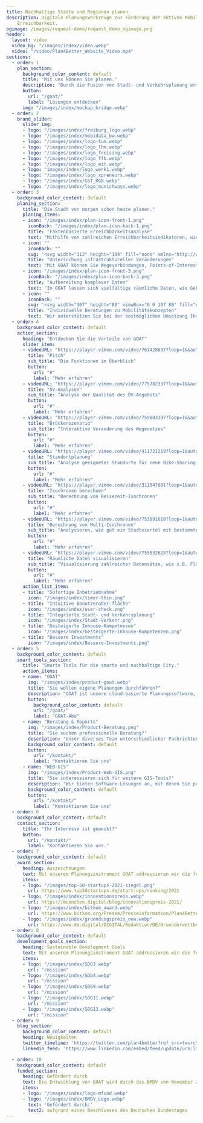 ```yaml
---
title: Nachhaltige Städte und Regionen planen
description: Digitale Planungswerkzeuge zur Förderung der aktiven Mobilität und lokalen
    Erreichbarkeit.
ogimage: /images/request-demo/request_demo_ogimage.png
header:
  layout: video
  video_bg: "/images/index/video.webp"
  video: "/video/Plan4Better_Website_Video.mp4"
sections:
  - order: 1
    plan_section:
      background_color_content: default
      title: "Mit uns können Sie planen."
      description: "Durch die Fusion von Stadt- und Verkehrsplanung ermöglichen wir die Entwicklung lebenswerter Räume und nachhaltiger Mobilität."
      button:
        url: "/goat/"
        label: "Lösungen entdecken"
      img: "/images/index/mockup_bridge.webp"
  - order: 2
    brand_slider:
      slider_img:
      - logo: "/images/index/freiburg_logo.webp"
      - logo: "/images/index/mobidata_bw.webp"
      - logo: "/images/index/logo-tum.webp"
      - logo: "/images/index/logo_lhm.webp"
      - logo: "/images/index/logo_freising.webp"
      - logo: "/images/index/logo_ffb.webp"
      - logo: "/images/index/logo_eit.webp"
      - logo: "images/index/logo_werk1.webp"
      - logo: "/images/index/logo_xpreneurs.webp"
      - logo: "/images/index/GST_RGB.webp"
      - logo: "/images/index/logo_munichways.webp"
  - order: 3
    background_color_content: default
    planing_section:
      title: "Die Stadt von morgen schon heute planen."
      planing_items:
      - icon: "/images/index/plan-icon-front-1.png"
        iconBack: "/images/index/plan-icon-back-1.png"
        title: "Faktenbasierte Erreichbarkeitsanalyse"
        text: "Mithilfe von zahlreichen Erreichbarkeitsindikatoren, wie Isochronen und Heatmaps, können Sie mit GOAT, nutzerfreundlich und schnell, den Ist-Zustand analysieren und anhand von Szenarien passende Maßnahmen entwickeln."
      - icon: ""
        iconBack: ""
        svg: '<svg width="112" height="104" fill="none" xmlns="http://www.w3.org/2000/svg"><g opacity=".9"><path d="M48.7 41a6 6 0 0 1-5.2-2.8l-7.9-12.7a6 6 0 0 1 0-6.3l7.6-12.8c1-1.8 3-3 5.1-3l14.5-.2c2 0 4 1.1 5.1 2.9l8 12.7a6 6 0 0 1 0 6.2L68.3 38a6 6 0 0 1-5 3l-14.6.1Z" fill="#5FEDB9"/><g clip-path="url(#a)"><path d="M81.4 99.7a6 6 0 0 1-5.2-2.9l-7.9-12.7a6 6 0 0 1 0-6.2L75.8 65c1-1.8 3-3 5.1-3l14.5-.1c2 0 4 1 5.1 2.8l8 12.7a6 6 0 0 1 0 6.3L101 96.5a6 6 0 0 1-5 3l-14.6.2Z" fill="#139565"/></g><g opacity=".7" clip-path="url(#b)"><path d="M15.4 100.4a6 6 0 0 1-5.2-2.8L2.3 84.9a6 6 0 0 1 0-6.3l7.6-12.8c1-1.8 3-3 5.1-3l14.5-.2c2 0 4 1 5.1 2.9l8 12.7a6 6 0 0 1 0 6.2L35 97.3a6 6 0 0 1-5 3l-14.6.1Z" fill="#283648"/></g><g clip-path="url(#c)"><path d="M48.2 80a6 6 0 0 1-5.2-2.8l-8-12.7a6 6 0 0 1 0-6.3l7.6-12.8c1.1-1.8 3-3 5.2-3l14.5-.1c2 0 4 1 5.1 2.8l8 12.7a6 6 0 0 1 0 6.3l-7.6 12.8a6 6 0 0 1-5 3l-14.6.1Z" fill="#06CA82"/></g><g opacity=".7" clip-path="url(#d)"><path d="M82 60.6a6 6 0 0 1-5.2-2.8l-8-12.7a6 6 0 0 1 0-6.3L76.4 26c1-1.8 3-3 5.2-3L96 23c2 0 4 1 5 2.8l8 12.7a6 6 0 0 1 0 6.3l-7.5 12.8a6 6 0 0 1-5 3l-14.6.1Z" fill="#2BB381"/></g><g clip-path="url(#e)"><path d="M62 67.5c-3.4-4.2-11-14.3-11-20a12.5 12.5 0 1 1 25 0c0 5.7-7.6 15.8-11 20a2 2 0 0 1-3 0Zm1.5-15.8a4.2 4.2 0 1 0 0-8.4 4.2 4.2 0 0 0 0 8.4Z" fill="#283648"/></g></g><defs><clipPath id="a"><path fill="#fff" transform="rotate(179.3 54.8 51.3)" d="M0 0H43V43H0z"/></clipPath><clipPath id="b"><path fill="#fff" transform="rotate(179.3 21.8 51.5)" d="M0 0H43V43H0z"/></clipPath><clipPath id="c"><path fill="#fff" transform="rotate(179.3 38.2 41.4)" d="M0 0H43V43H0z"/></clipPath><clipPath id="d"><path fill="#fff" transform="rotate(179.3 55.2 31.8)" d="M0 0H43V43H0z"/></clipPath><clipPath id="e"><path fill="#fff" transform="translate(51 35)" d="M0 0H25V33.3H0z"/></clipPath></defs></svg>'
        title: "Untersuchung infrastruktureller Veränderungen"
        text: "Mit GOAT können Sie Wegeverbindungen, Points-of-Interests und Gebäude hinzufügen, verändern oder entfernen. Somit können Sie z.B. den besten Standort für neue Infrastruktur ermitteln."
      - icon: "/images/index/plan-icon-front-3.png"
        iconBack: "/images/index/plan-icon-back-3.png"
        title: "Aufbereitung komplexer Daten"
        text: "In GOAT lassen sich vielfältige räumliche Daten, wie Gebäude, Bevölkerungsdichten, Flächennutzung und Wegenetze visualisieren. Außerdem können Umwelt- und Emissionsdaten eingeblendet werden."
      - icon: ""
        iconBack: ""
        svg: '<svg width="107" height="80" viewBox="0 0 107 80" fill="none" xmlns="http://www.w3.org/2000/svg"><g opacity="0.8"><rect x="2" width="100" height="79" rx="23" fill="#33A078"/><g opacity="0.8"><path d="M64.9404 3.00907C67.4398 3.00907 69.8345 4.03131 71.6011 5.85173L87.2257 21.9481C88.9923 23.7675 89.9869 26.2337 89.9869 28.8077V46.1925C89.9869 48.7665 88.9923 51.2327 87.2257 53.052L71.6011 69.143C69.8345 70.9624 67.4398 71.9866 64.9404 71.9866H48.0595C45.5601 71.9866 43.1654 70.9624 41.3988 69.143L25.7676 53.052C24.0013 51.2327 23.0087 48.7665 23.0087 46.1925V28.8077C23.0087 26.2337 24.0013 23.7675 25.7676 21.9481L41.3988 5.85038C43.1654 4.03131 45.5601 3.00903 48.0595 3.00903L64.9404 3.00907ZM27.249 23.471C25.8749 24.886 25.1029 26.8132 25.1029 28.8077V46.1925C25.1029 48.187 25.8749 50.1141 27.249 51.5292L42.8775 67.6202C44.2515 69.0352 46.1228 69.8304 48.0595 69.8304H64.9404C66.8771 69.8304 68.7484 69.0352 70.1224 67.6202L85.747 51.5292C87.1211 50.1141 87.8931 48.187 87.8931 46.1925V28.8077C87.8931 26.8132 87.1211 24.886 85.747 23.471L70.1224 7.37592C68.7484 5.96089 66.8771 5.16577 64.9404 5.16577H48.0595C46.1228 5.16577 44.2515 5.96089 42.8775 7.37592L27.249 23.471Z" fill="#24FFAF" fill-opacity="0.97"/></g><path d="M67.169 14.0059C68.8477 14.0059 70.4561 14.6726 71.6426 15.8598L82.1367 26.3574C83.3233 27.544 83.9912 29.1524 83.9912 30.8311V42.169C83.9912 43.8477 83.3233 45.4561 82.1367 46.6426L71.6426 57.1367C70.4561 58.3233 68.8477 58.9912 67.169 58.9912H55.8311C54.1524 58.9912 52.544 58.3233 51.3574 57.1367L40.8589 46.6426C39.6725 45.4561 39.0059 43.8477 39.0059 42.169V30.8311C39.0059 29.1524 39.6725 27.544 40.8589 26.3574L51.3574 15.8589C52.544 14.6726 54.1524 14.0059 55.8311 14.0059L67.169 14.0059ZM41.8538 27.3506C40.931 28.2735 40.4124 29.5303 40.4124 30.8311V42.169C40.4124 43.4697 40.931 44.7266 41.8538 45.6494L52.3506 56.1436C53.2734 57.0664 54.5303 57.585 55.8311 57.585H67.169C68.4697 57.585 69.7266 57.0664 70.6494 56.1436L81.1436 45.6494C82.0664 44.7266 82.585 43.4697 82.585 42.169V30.8311C82.585 29.5303 82.0664 28.2735 81.1436 27.3506L70.6494 16.8538C69.7266 15.931 68.4697 15.4124 67.169 15.4124H55.8311C54.5303 15.4124 53.2734 15.931 52.3506 16.8538L41.8538 27.3506Z" fill="white"/><g clip-path="url(#clip0_394_267)"><ellipse opacity="0.9" cx="85.5" cy="60.5" rx="10.5" ry="9.5" fill="#06CA82"/><ellipse opacity="0.9" cx="85.5" cy="60.5" rx="10.5" ry="9.5" fill="#33A078"/><ellipse cx="85.5" cy="41.5" rx="10.5" ry="9.5" fill="#f7f7f7"/><path d="M97.5714 41.5714V43.1429C97.5714 50.0866 91.9437 55.7143 85 55.7143C78.0562 55.7143 72.4286 50.0866 72.4286 43.1429V41.5714C72.4286 34.6287 78.0562 29 85 29C91.9437 29 97.5714 34.6287 97.5714 41.5714ZM92.8571 43.1429V41.5714C92.8571 40.4518 92.6214 39.3911 92.1991 38.4286H92.0714C90.058 38.4286 88.2705 37.4857 87.1214 36.0184C85.7759 38.3962 83.2125 40 80.2857 40H77.3C77.2018 40.5107 77.1429 41.0312 77.1429 41.5714V43.1429C77.1429 47.4839 80.6589 51 85 51C89.3411 51 92.8571 47.4839 92.8571 43.1429ZM66.0171 79.2857C64.3504 79.2857 63 77.9304 63 76.2705C63 68.3545 68.8035 61.7937 76.3866 60.6152L80.2661 76.4473L83.5366 64.2786L80.2857 58.8571H89.7143L86.4634 64.2786L89.7339 76.4473L93.6134 60.6152C101.196 61.7937 107 68.3545 107 76.2705C107 77.9304 105.645 79.2857 103.985 79.2857H66.0171Z" fill="#283648"/></g><g clip-path="url(#clip1_394_267)"><ellipse cx="22.5" cy="42.5" rx="10.5" ry="9.5" fill="#f7f7f7"/><ellipse cx="31.5" cy="60.5" rx="10.5" ry="9.5" fill="#33A078"/><path d="M34.5714 41.5714V42.5634C34.5714 45.9813 35.8973 49.183 38.2545 51.5402L38.6375 51.9232C39.05 52.3357 39.2857 52.9054 39.2857 53.4946C39.2857 54.7223 38.2937 55.7143 37.0661 55.7143H6.93687C5.7092 55.7143 4.62589 54.7223 4.62589 53.4946C4.62589 52.9054 4.94804 52.3357 5.36545 51.9232L5.74652 51.5402C8.10366 49.183 9.34018 45.9813 9.34018 42.5634V41.5714C9.34018 34.6287 15.0562 29 21.9116 29C28.9438 29 34.5714 34.6287 34.5714 41.5714ZM29.8571 43.1429V41.5714C29.8571 40.4518 29.6214 39.3911 29.1991 38.4286H29.0714C27.058 38.4286 25.2705 37.4857 24.1214 36.0184C22.7759 38.3962 20.2125 40 17.2857 40H14.3C14.2018 40.5107 14.1429 41.0313 14.1429 41.5714V43.1429C14.1429 47.4839 17.6589 51 22 51C26.3411 51 29.8571 47.4839 29.8571 43.1429ZM3.01714 79.2857C1.35045 79.2857 0 77.9304 0 76.2705C0 68.3545 5.80348 61.7938 13.3866 60.6152L17.2661 76.4473L20.5366 64.2786L17.2857 58.8571H26.7143L23.4634 64.2786L26.7339 76.4473L30.6134 60.6152C38.1955 61.7938 44 68.3545 44 76.2705C44 77.9304 42.6446 79.2857 40.9848 79.2857H3.01714Z" fill="#3F3D56"/></g></g><defs><clipPath id="clip0_394_267"><rect width="44" height="50.2857" fill="white" transform="translate(63 29)"/></clipPath><clipPath id="clip1_394_267"><rect width="44" height="50.2857" fill="white" transform="translate(0 29)"/></clipPath></defs></svg>'
        title: "Individuelle Beratungen zu Mobilitätskonzepten"
        text: "Wir unterstützen Sie bei der bestmöglichen Umsetzung Ihres Vorhabens durch​ Workshops und Schulungen​, Implementierung von individuellen Funktionen (z.B. Barrierefreiheits-Check, Schulweg-Check)​ und Beratungsleistungen."
  - order: 4
    background_color_content: default
    action_section:
      heading: "Entdecken Sie die Vorteile von GOAT"
      slider_item:
      - videoURL: "https://player.vimeo.com/video/761428637?loop=1&&autopause=0&autoplay=1"
        title: "Pitch"
        sub_title: "Die Funktionen im Überblick"
        button:
          url: "#"
          label: "Mehr erfahren"  
      - videoURL: "https://player.vimeo.com/video/775782337?loop=1&&autopause=0&autoplay=1"
        title: "ÖV-Analysen"
        sub_title: "Analyse der Qualität des ÖV-Angebots"
        button:
          url: "#"
          label: "Mehr erfahren"  
      - videoURL: "https://player.vimeo.com/video/759803197?loop=1&&autopause=0&autoplay=1"
        title: "Brückenszenario"
        sub_title: "Interaktive Veränderung des Wegenetzes"
        button:
          url: "#"
          label: "Mehr erfahren"  
      - videoURL: "https://player.vimeo.com/video/411721219?loop=1&autopause=0"
        title: "Standortplanung"
        sub_title: "Analyse geeigneter Standorte für neue Bike-Sharing-Stationen"
        button:
          url: "#"
          label: "Mehr erfahren"  
      - videoURL: "https://player.vimeo.com/video/311547681?loop=1&autopause=0"
        title: "Isochronen berechnen"
        sub_title: "Berechnung von Reisezeit-Isochronen"
        button:
          url: "#"
          label: "Mehr erfahren"  
      - videoURL: "https://player.vimeo.com/video/753891610?loop=1&autopause=0"
        title: "Berechnung von Multi-Isochronen"
        sub_title: "Analysieren, wie gut ein Stadtviertel mit bestimmten Einrichtungen versorgt ist"
        button:
          url: "#"
          label: "Mehr erfahren"  
      - videoURL: "https://player.vimeo.com/video/755032628?loop=1&autopause=0"
        title: "Räumliche Daten visualisieren"
        sub_title: "Visualisierung zahlreicher Datensätze, wie z.B. Flächennutzung, Lärmpegel und Unfallzahlen"
        button:
          url: "#"
          label: "Mehr erfahren"  
      action_list_item:
      - title: "Sofortige Inbetriebnahme"
        icon: "/images/index/timer-thin.png"
      - title: "Intuitive Benutzerober-fläche"
        icon: "/images/index/user-check.png"
      - title: "Integrierte Stadt- und Verkehrsplanung"
        icon: "/images/index/Stadt-Verkehr.png"
      - title: "Gesteigerte Inhouse-Kompetenzen"
        icon: "/images/index/Gesteigerte-Inhouse-Kompetenzen.png"
      - title: "Bessere Investments"
        icon: "/images/index/Bessere-Investments.png"
  - order: 5
    background_color_content: default
    smart_tools_section:
      title: "Smarte Tools für die smarte und nachhaltige City."
      action_items:
      - name: "GOAT"
        img: "/images/index/product-goat.webp"
        title: "Sie wollen eigene Planungen durchführen?"
        description: "GOAT ist unsere cloud-basierte Planungssoftware, die Sie mit interaktiven Erreichbarkeitsanalysen und Szenario-Entwicklungen bei der Förderung der nachhaltigen Mobilität unterstützt."
        button:
          background_color_content: default
          url: "/goat/"
          label: "GOAT-Abo"
      - name: "Beratung & Reports"
        img: "/images/index/Product-Beratung.png"
        title: "Sie suchen professionelle Beratung?"
        description: "Unser diverses Team unterschiedlicher Fachrichtungen berät Sie gerne zu innovativen Mobilitätskonzepten und individuellen Problemlösungen. Unter Einsatz von GOAT erstellen wir außerdem Reports, in denen wir Ihre spezifischen Planungsfragen schnell in einem Bericht analysieren."
        background_color_content: default
        button:
          url: "/kontakt/"
          label: "Kontaktieren Sie uns"
      - name: "WEB-GIS"
        img: "/images/index/Product-Web-GIS.png"
        title: "Sie interessieren sich für weitere GIS-Tools?"
        description: "Wir bieten Software-Lösungen an, mit denen Sie personalisierte Kartendienste, beispielsweise als Informationswerkzeug für Bürger:innen oder Leser:innen, erstellen können."
        background_color_content: default
        button:
          url: "/kontakt/"
          label: "Kontaktieren Sie uns"
  - order: 6
    background_color_content: default
    contact_section:
      title: "Ihr Interesse ist geweckt?"
      button:
        url: "/kontakt/"
        label: "Kontaktieren Sie uns."
  - order: 7
    background_color_content: default
    award_section:
      heading: Auszeichnungen
      text: Mit unserem Planungsinstrument GOAT addressieren wir die folgenden SDGs.
      items:
      - logo: "/images/top-50-startups-2021-siegel.png"
        url: https://www.top50startups.de/start-ups/ranking/2021
      - logo: "/images/index/innovationspreis.webp"
        url: https://muenchen.digital/blog/innovationspreis-2021/
      - logo: "/images/index/bitkom_award.webp"
        url: https://www.bitkom.org/Presse/Presseinformation/Plan4Better-Gewinner-Smart-City-Startup-Award-2021
      - logo: "/images/index/gruendungspreis_new.webp"
        url: https://www.de.digital/DIGITAL/Redaktion/DE/Gruenderwettbewerb/Meldungen/2021/GW_Preisverleihung_Sommerrunde.html
  - order: 8
    background_color_content: default
    development_goals_section:
      heading: Sustainable Development Goals
      text: Mit unserem Planungsinstrument GOAT addressieren wir die folgenden SDGs.
      items:
      - logo: "/images/index/SDG3.webp"
        url: "/mission"
      - logo: "/images/index/SDG4.webp"
        url: "/mission"
      - logo: "/images/index/SDG9.webp"
        url: "/mission"
      - logo: "/images/index/SDG11.webp"
        url: "/mission"
      - logo: "/images/index/SDG13.webp"
        url: "/mission"
  - order: 9
    blog_section: 
      background_color_content: default
      heading: Neuigkeiten
      twitter_timeline: 'https://twitter.com/plan4better?ref_src=twsrc%5Etfw'
      linkedin_feed: 'https://www.linkedin.com/embed/feed/update/urn:li:share:6902248136526675968'

  - order: 10
    background_color_content: default
    funded_section:
      heading: Gefördert durch
      text: Die Entwicklung von GOAT wird durch das BMDV von November 2021 bis Oktober 2024 im Rahmen der mFUND-Initiative (Förderlinie 2) gefördert.
      items:
      - logo: "/images/index/logo-mfund.webp"
      - logo: "/images/index/BMDV_Logo.webp"
        text: 'Gefördert durch:'
        text2: aufgrund eines Beschlusses des Deutschen Bundestages
---
```

